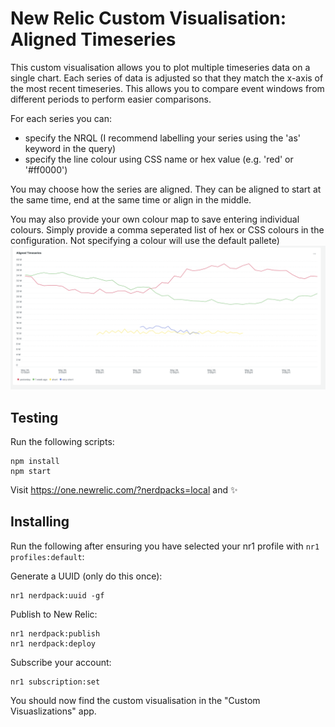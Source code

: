 # New Relic Custom Visualisation: Aligned Timeseries

This custom visualisation allows you to plot multiple timeseries data on a single chart. Each series of data is adjusted so that they match the x-axis of the most recent timeseries. This allows you to compare event windows from different periods to perform easier comparisons.

For each series you can:
- specify the NRQL (I recommend labelling your series using the 'as' keyword in the query) 
- specify the line colour using CSS name or hex value (e.g. 'red' or '#ff0000')

You may choose how the series are aligned. They can be aligned to start at the same time, end at the same time or align in the middle.

You may also provide your own colour map to save entering individual colours. Simply provide a comma seperated list of hex or CSS colours in the configuration. Not specifying a colour will use the default pallete)
![Screenshot](./images/screenshot.png)

## Testing

Run the following scripts:

```
npm install
npm start
```

Visit https://one.newrelic.com/?nerdpacks=local and :sparkles:


## Installing

Run the following after ensuring you have selected your nr1 profile  with `nr1 profiles:default`:

Generate a UUID (only do this once):
```
nr1 nerdpack:uuid -gf 
```

Publish to New Relic:
```
nr1 nerdpack:publish
nr1 nerdpack:deploy
```

Subscribe your account:
```
nr1 subscription:set
```

You should now find the custom visualisation in the "Custom Visuaslizations" app.

